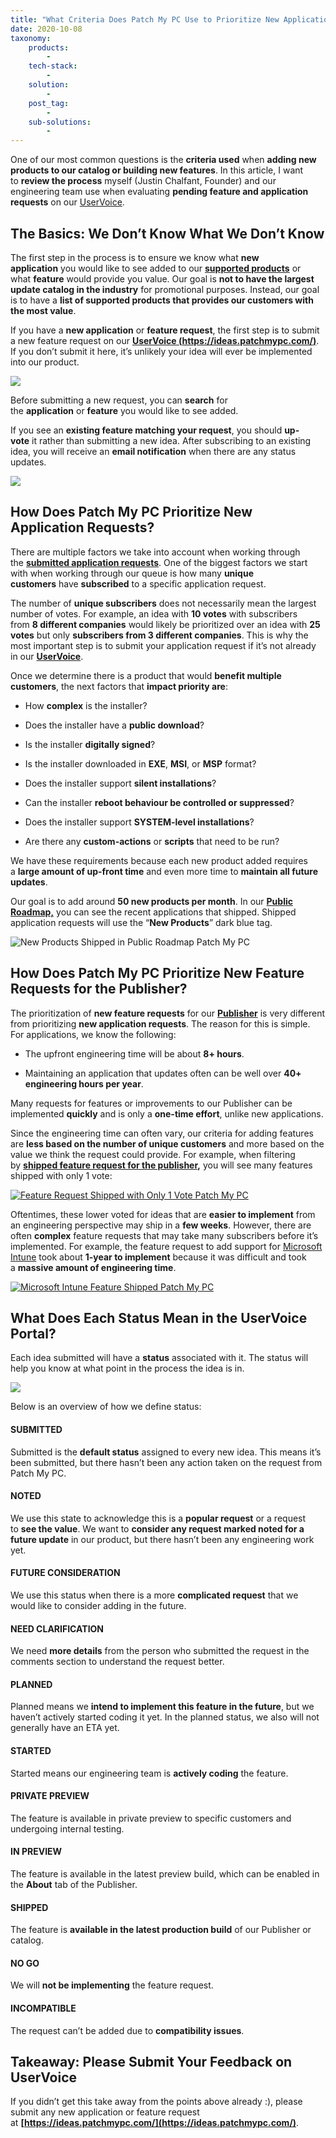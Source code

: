 ```yaml
---
title: "What Criteria Does Patch My PC Use to Prioritize New Applications and Features?"
date: 2020-10-08
taxonomy:
    products:
        - 
    tech-stack:
        - 
    solution:
        - 
    post_tag:
        - 
    sub-solutions:
        - 
---
```


One of our most common questions is the **criteria used** when **adding new products to our catalog or building new features**. In this article, I want to **review the process** myself (Justin Chalfant, Founder) and our engineering team use when evaluating **pending feature and application requests** on our [UserVoice](https://ideas.patchmypc.com/).

## The Basics: We Don’t Know What We Don’t Know

The first step in the process is to ensure we know what **new application** you would like to see added to our **[supported products](https://patchmypc.com/supported-products)** or what **feature** would provide you value. Our goal is **not to have the largest update catalog in the industry** for promotional purposes. Instead, our goal is to have a **list of supported products that provides our customers with the most value**.

If you have a **new application** or **feature request**, the first step is to submit a new feature request on our **[UserVoice (https://ideas.patchmypc.com/)](https://ideas.patchmypc.com/)**. If you don’t submit it here, it’s unlikely your idea will ever be implemented into our product.

![](../../_images/criteriatoprioritize-1.4.png)

Before submitting a new request, you can **search** for the **application** or **feature** you would like to see added.

If you see an **existing feature matching your request**, you should **up-vote** it rather than submitting a new idea. After subscribing to an existing idea, you will receive an **email notification** when there are any status updates.

![](../../_images/criteriatoprioritize-2.2.png)

## How Does Patch My PC Prioritize New Application Requests?

There are multiple factors we take into account when working through the **[submitted application requests](https://ideas.patchmypc.com/?&category=6706577934663942204&sort=popular)**. One of the biggest factors we start with when working through our queue is how many **unique customers** have **subscribed** to a specific application request.

The number of **unique subscribers** does not necessarily mean the largest number of votes. For example, an idea with **10 votes** with subscribers from **8 different companies** would likely be prioritized over an idea with **25 votes** but only **subscribers from 3 different companies**. This is why the most important step is to submit your application request if it’s not already in our **[UserVoice](https://ideas.patchmypc.com/)**.

Once we determine there is a product that would **benefit multiple customers**, the next factors that **impact priority are**:

- How **complex** is the installer?

- Does the installer have a **public download**?

- Is the installer **digitally signed**?

- Is the installer downloaded in **EXE**, **MSI**, or **MSP** format?

- Does the installer support **silent installations**?

- Can the installer **reboot behaviour be controlled or suppressed**?

- Does the installer support **SYSTEM-level installations**?

- Are there any **custom-actions** or **scripts** that need to be run?

We have these requirements because each new product added requires a **large amount of up-front time** and even more time to **maintain all future updates**.

Our goal is to add around **50 new products per month**. In our **[Public Roadmap,](https://patchmypc.com/roadmap)** you can see the recent applications that shipped. Shipped application requests will use the “**New Products**” dark blue tag.

![New Products Shipped in Public Roadmap Patch My PC](images/New-Products-Shipped-in-Public-Roadmap-Patch-My-PC.png)

## How Does Patch My PC Prioritize New Feature Requests for the Publisher?

The prioritization of **new feature requests** for our **[Publisher](https://patchmypc.com/publishing-service-setup-documentation)** is very different from prioritizing **new application requests**. The reason for this is simple. For applications, we know the following:

- The upfront engineering time will be about **8+ hours**.

- Maintaining an application that updates often can be well over **40+ engineering hours per year**.

Many requests for features or improvements to our Publisher can be implemented **quickly** and is only a **one-time effort**, unlike new applications.

Since the engineering time can often vary, our criteria for adding features are **less based on the number of unique customers** and more based on the value we think the request could provide. For example, when filtering by **[shipped feature request for the publisher](https://ideas.patchmypc.com/?category=6706577541791499715&sort=recent&status=6706966578454455100),** you will see many features shipped with only 1 vote:

[![Feature Request Shipped with Only 1 Vote Patch My PC](images/Feature-Request-Shipped-with-Only-1-Vote-Patch-My-PC.png)](https://ideas.patchmypc.com/ideas/PATCHMYPC-I-913)

Oftentimes, these lower voted for ideas that are **easier to implement** from an engineering perspective may ship in a **few weeks**. However, there are often **complex** feature requests that may take many subscribers before it’s implemented. For example, the feature request to add support for [Microsoft Intune](https://ideas.patchmypc.com/ideas/PATCHMYPC-I-175) took about **1-year to implement** because it was difficult and took a **massive amount of engineering time**.

[![Microsoft Intune Feature Shipped Patch My PC](images/Microsoft-Intune-Feature-Shipped-Patch-My-PC.png)](https://ideas.patchmypc.com/ideas/PATCHMYPC-I-175)

## What Does Each Status Mean in the UserVoice Portal?

Each idea submitted will have a **status** associated with it. The status will help you know at what point in the process the idea is in.

![](../../_images/idea-type.png)

Below is an overview of how we define status:

#### SUBMITTED

Submitted is the **default status** assigned to every new idea. This means it’s been submitted, but there hasn’t been any action taken on the request from Patch My PC.

#### NOTED

We use this state to acknowledge this is a **popular request** or a request to **see the value**. We want to **consider any request marked noted for a future update** in our product, but there hasn’t been any engineering work yet.

#### FUTURE CONSIDERATION

We use this status when there is a more **complicated request** that we would like to consider adding in the future.

#### NEED CLARIFICATION

We need **more details** from the person who submitted the request in the comments section to understand the request better.

#### PLANNED

Planned means we **intend to implement this feature in the future**, but we haven’t actively started coding it yet. In the planned status, we also will not generally have an ETA yet.

#### STARTED

Started means our engineering team is **actively coding** the feature.

#### PRIVATE PREVIEW

The feature is available in private preview to specific customers and undergoing internal testing.

#### IN PREVIEW

The feature is available in the latest preview build, which can be enabled in the **About** tab of the Publisher.

#### SHIPPED

The feature is **available in the latest production build** of our Publisher or catalog.

#### NO GO

We will **not be implementing** the feature request.

#### INCOMPATIBLE

The request can’t be added due to **compatibility issues**.

## Takeaway: Please Submit Your Feedback on UserVoice

If you didn’t get this take away from the points above already :), please submit any new application or feature request at **[https://ideas.patchmypc.com/](https://ideas.patchmypc.com/)**.
